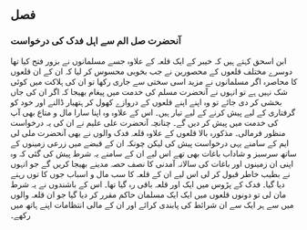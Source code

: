## فصل

### آنحضرت صل الم سے اہل فدک کی درخواست

ابن اسحق کہتے ہیں کہ خیبر کے ایک قلعہ کے علاوہ جسے مسلمانوں نے بزور فتح کیا تھا دوسرے مختلف قلعوں کے محصورین نے
جب بخوبی محسوس کر لیا کہ ان کے ان قلعوں کا محاصرہ اگر مسلمانوں نے مزید اسی سختی سے جاری رکھا تو ان کی ہلاکت میں کوئی شک
نہیں ہے تو انہوں نے آنحضرت مسلم کی خدمت میں پیغام بھیجا کہ اگر ان کی جاں بخشی کر دی جائے تو وہ اپنے اپنے قلعوں کے
دروازے کھول کر ہتھیار ڈالنے اور خود کو گرفتاری کے لیے پیش کرنے کے لیے تیار ہیں۔ اس کے علاوہ وہ اپنا سارا مال و متاع بھی
آپ کی خدمت میں پیش کر دیں گے۔ چنانچہ آنحضرت علی علیم نے ان کی یہ درخواست منظور فرمالی۔
مذکورہ بالا قلعوں کے علاوہ قلعہ فدک والوں نے بھی آنحضرت ملی لی ایم کے سامنے یہی درخواست پیش کی لیکن چونکہ ان کے
قبضے میں زرعی زمینوں کے ساتھ سرسبز و شاداب باغات بھی تھے اس لیے ان کے سامنے یہ شرط پیش کی گئی کہ وہ اپنی ان زمینوں اور
باغات کی سالانہ آمدنی کا نصف حصہ مدینے بھیجا کریں گے جو انہوں نے بطیب خاطر قبول کر لی اس لیے ان کے قلعہ کا سب مال و
اسباب جوں کا توں رہنے دیا گیا۔
فدک کے پڑوس میں ایک اور قلعہ باقی رہ گیا تھا۔ اس کے باشندوں نے یہ شرط مان لی تو دونوں قلعوں میں ایک ایک
مسلمان حاکم مقرر کر دیا گیا جو ان قلعہ والوں میں سے ہر ایک سے ان شرائط کی پابندی کرائے اور ان کے مالی انتظامات اپنے ہاتھ
میں رکھے۔
